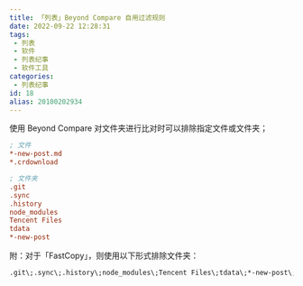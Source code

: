 ```yaml
---
title: 「列表」Beyond Compare 自用过滤规则
date: 2022-09-22 12:28:31
tags:
 - 列表
 - 软件
 - 列表纪事
 - 软件工具
categories:
 - 列表纪事
id: 18
alias: 20100202934
---
```


使用 Beyond Compare 对文件夹进行比对时可以排除指定文件或文件夹；

<!--more-->

```ini
; 文件
*-new-post.md
*.crdownload

; 文件夹
.git
.sync
.history
node_modules
Tencent Files
tdata
*-new-post
```

附：对于「FastCopy」，则使用以下形式排除文件夹：

```txt
.git\;.sync\;.history\;node_modules\;Tencent Files\;tdata\;*-new-post\;
```

